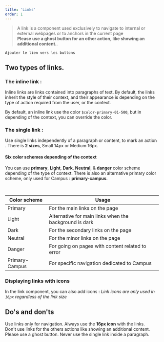 ```yaml
---
title: 'Links'
order: 1
---
```


> A link is a component used exclusively to navigate to internal or external webpages or to anchors in the current page<br> **Please use a ghost button for an other action, like showing an additional content.**.

`Ajouter le lien vers les buttons`

## Two types of links.

### The inline link :

Inline links are links contained into paragraphs of text. By default, the links inherit the style of their context, and their appearance is depending on the type of action required from the user, or the context.

By default, an inline link use the color `$color-primary-01-500`, but in depending of the context, you can override the color.

### The single link :

Use single links independently of a paragraph or content, to mark an action . There is **2 sizes**, Small 14px or Medium 16px.

<preview path="src/pages/Components/Links/previews/link-sizes" nude=true></preview>

#### Six color schemes depending of the context

You can use **primary**, **Light**, **Dark**, **Neutral**, & **danger** color scheme depending of the type of context.
There is also an alternative primary color scheme, only used for Campus : **primary-campus**.

<preview path="src/pages/Components/Links/previews/link-styles" nude=true></preview>

<br>

| Color scheme   | Usage                                                  |
| -------------- | ------------------------------------------------------ |
| Primary        | For the main links on the page                         |
| Light          | Alternative for main links when the background is dark |
| Dark           | For the secondary links on the page                    |
| Neutral        | For the minor links on the page                        |
| Danger         | For going on pages with content related to error       |
| Primary-Campus | For specific navigation dedicated to Campus            |

### Displaying links with icons

In the link component, you can also add icons :
_Link icons are only used in `16px` regardless of the link size_

<preview path="src/pages/Components/Links/previews/link-icon" nude=true></preview>

## Do's and don'ts

<hintitem>
Use links only for navigation.
</hintitem>
<hintitem>
Always use the <b>16px icon</b> with the links.<br>
</hintitem>
<hint type="do" title="Use inline links inside a paragraph, and single links outside. ">
    <preview path="src/pages/Components/Links/previews/link-dont" nude=true ></preview>
</hint>
<hintitem dont="true">
Don't use links for the others actions like showing an additional content. Please use a ghost button.
</hintitem>
<hintitem dont="true">
Never use the single link inside a paragraph.
</hintitem>
